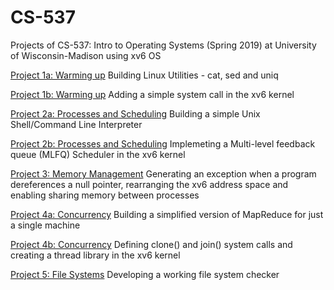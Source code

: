# CS-537

Projects of CS-537: Intro to Operating Systems (Spring 2019) at University of Wisconsin-Madison using xv6 OS

[Project 1a: Warming up](http://pages.cs.wisc.edu/~shivaram/cs537-sp19/p1a.html)
Building Linux Utilities - cat, sed and uniq

[Project 1b: Warming up](http://pages.cs.wisc.edu/~shivaram/cs537-sp19/p1b.html)
Adding a simple system call in the xv6 kernel

[Project 2a: Processes and Scheduling](http://pages.cs.wisc.edu/~shivaram/cs537-sp19/p2a.html)
Building a simple Unix Shell/Command Line Interpreter

[Project 2b: Processes and Scheduling](http://pages.cs.wisc.edu/~shivaram/cs537-sp19/p2b.html)
 Implemeting a Multi-level feedback queue (MLFQ) Scheduler in the xv6 kernel

[Project 3: Memory Management](http://pages.cs.wisc.edu/~shivaram/cs537-sp19/p3.html)
Generating an exception when a program dereferences a null pointer, rearranging the xv6 address space and enabling sharing memory between processes

[Project 4a: Concurrency](http://pages.cs.wisc.edu/~shivaram/cs537-sp19/p4a.html)
Building a simplified version of MapReduce for just a single machine

[Project 4b: Concurrency](http://pages.cs.wisc.edu/~shivaram/cs537-sp19/p4b.html)
Defining clone() and join() system calls and creating a thread library in the xv6 kernel

[Project 5: File Systems](http://pages.cs.wisc.edu/~shivaram/cs537-sp19/p5.html)
Developing a working file system checker